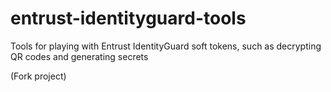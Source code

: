 # entrust-identityguard-tools

Tools for playing with Entrust IdentityGuard soft tokens, such as decrypting QR codes and generating secrets

(Fork project)
